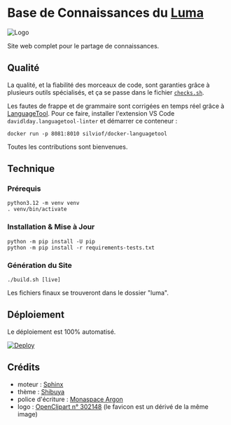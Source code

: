 # Base de Connaissances du [Luma](https://fr.wiktionary.org/wiki/luma)

![Logo](sources/_static/logo.svg)

Site web complet pour le partage de connaissances.

## Qualité

La qualité, et la fiabilité des morceaux de code, sont garanties grâce à plusieurs outils spécialisés, et ça se passe dans le fichier [`checks.sh`](checks.sh).

Les fautes de frappe et de grammaire sont corrigées en temps réel grâce à [LanguageTool](https://languagetool.org). Pour ce faire, installer l'extension VS Code `davidlday.languagetool-linter` et démarrer ce conteneur :

```shell
docker run -p 8081:8010 silviof/docker-languagetool
```

Toutes les contributions sont bienvenues.

## Technique

### Prérequis

```shell
python3.12 -m venv venv
. venv/bin/activate
```

### Installation & Mise à Jour

```shell
python -m pip install -U pip
python -m pip install -r requirements-tests.txt
```

### Génération du Site

```shell
./build.sh [live]
```

Les fichiers finaux se trouveront dans le dossier "luma".

## Déploiement

Le déploiement est 100% automatisé.

[![Deploy](https://github.com/BoboTiG/luma/actions/workflows/deploy.yml/badge.svg)](https://github.com/BoboTiG/luma/actions/workflows/deploy.yml)

## Crédits

- moteur : [Sphinx](https://www.sphinx-doc.org)
- thème : [Shibuya](https://shibuya.lepture.com)
- police d'écriture : [Monaspace Argon](https://monaspace.githubnext.com)
- logo : [OpenClipart n° 302148](https://openclipart.org/detail/302148) (le favicon est un dérivé de la même image)
